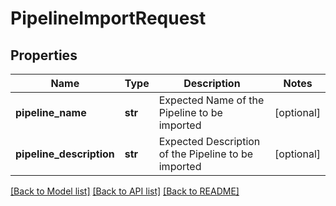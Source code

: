# PipelineImportRequest

## Properties
Name | Type | Description | Notes
------------ | ------------- | ------------- | -------------
**pipeline_name** | **str** | Expected Name of the Pipeline to be imported | [optional] 
**pipeline_description** | **str** | Expected Description of the Pipeline to be imported | [optional] 

[[Back to Model list]](../README.md#documentation-for-models) [[Back to API list]](../README.md#documentation-for-api-endpoints) [[Back to README]](../README.md)

